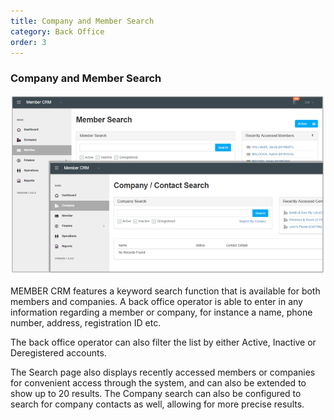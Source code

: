 ```yaml
---
title: Company and Member Search
category: Back Office
order: 3
---
```


### Company and Member Search

![search](https://github.com/zacbaron/member_overview/raw/master/images/Back_Office/search.png "search")

MEMBER CRM features a keyword search function that is available for both members and companies. A back office operator is able to enter in any information regarding a member or company, for instance a name, phone number, address, registration ID etc. 

The back office operator can also filter the list by either Active, Inactive or Deregistered accounts. 

The Search page also displays recently accessed members or companies for convenient access through the system, and can also be extended to show up to 20 results. The Company search can also be configured to search for company contacts as well, allowing for more precise results.	
